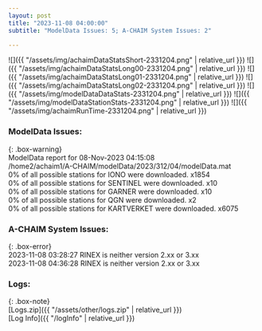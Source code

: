 ```yaml
---
layout: post
title: "2023-11-08 04:00:00"
subtitle: "ModelData Issues: 5; A-CHAIM System Issues: 2"

---
```


![]({{ "/assets/img/achaimDataStatsShort-2331204.png" | relative_url }})
![]({{ "/assets/img/achaimDataStatsLong00-2331204.png" | relative_url }})
![]({{ "/assets/img/achaimDataStatsLong01-2331204.png" | relative_url }})
![]({{ "/assets/img/achaimDataStatsLong02-2331204.png" | relative_url }})
![]({{ "/assets/img/modelDataDataStats-2331204.png" | relative_url }})
![]({{ "/assets/img/modelDataStationStats-2331204.png" | relative_url }})
![]({{ "/assets/img/achaimRunTime-2331204.png" | relative_url }})


### ModelData Issues:  
  
{: .box-warning}  
 ModelData report for 08-Nov-2023 04:15:08   
 /home2/achaim1/A-CHAIM/modelData/2023/312/04/modelData.mat   
 0% of all possible stations for IONO were downloaded. x1854   
 0% of all possible stations for SENTINEL were downloaded. x10   
 0% of all possible stations for GARNER were downloaded. x10   
 0% of all possible stations for QGN were downloaded. x2   
 0% of all possible stations for KARTVERKET were downloaded. x6075   
  
### A-CHAIM System Issues:  
  
{: .box-error}  
2023-11-08 03:28:27 RINEX is neither version 2.xx or 3.xx  
2023-11-08 04:36:28 RINEX is neither version 2.xx or 3.xx  

### Logs:  
  
{: .box-note}  
[Logs.zip]({{ "/assets/other/logs.zip" | relative_url }})  
[Log Info]({{ "/logInfo" | relative_url }})  
